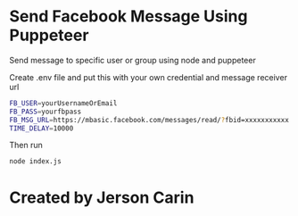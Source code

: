 # Send Facebook Message Using Puppeteer 
Send message to specific user or group using node and puppeteer 

Create .env file and put this with your own credential and message receiver url
```sh
FB_USER=yourUsernameOrEmail
FB_PASS=yourfbpass
FB_MSG_URL=https://mbasic.facebook.com/messages/read/?fbid=xxxxxxxxxxx
TIME_DELAY=10000
```

Then run
```sh
node index.js
```

# Created by Jerson Carin
